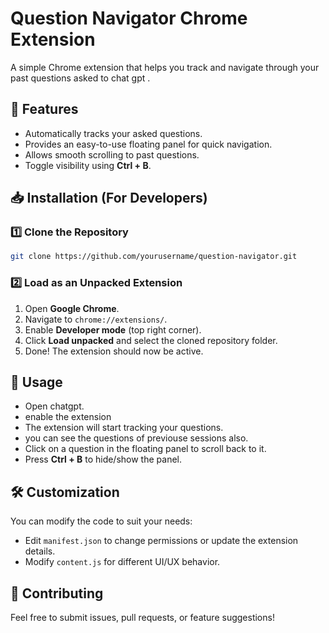 # Question Navigator Chrome Extension

A simple Chrome extension that helps you track and navigate through your past questions asked to chat gpt .

## 🚀 Features
- Automatically tracks your asked questions.
- Provides an easy-to-use floating panel for quick navigation.
- Allows smooth scrolling to past questions.
- Toggle visibility using **Ctrl + B**.

## 📥 Installation (For Developers)
### 1️⃣ Clone the Repository
```sh
git clone https://github.com/yourusername/question-navigator.git
```

### 2️⃣ Load as an Unpacked Extension
1. Open **Google Chrome**.
2. Navigate to `chrome://extensions/`.
3. Enable **Developer mode** (top right corner).
4. Click **Load unpacked** and select the cloned repository folder.
5. Done! The extension should now be active.

## 🔧 Usage
- Open chatgpt.
- enable the extension
- The extension will start tracking your questions.
- you can see the questions of previouse sessions also.
- Click on a question in the floating panel to scroll back to it.
- Press **Ctrl + B** to hide/show the panel.

## 🛠 Customization
You can modify the code to suit your needs:
- Edit `manifest.json` to change permissions or update the extension details.
- Modify `content.js` for different UI/UX behavior.

## 📝 Contributing
Feel free to submit issues, pull requests, or feature suggestions!



